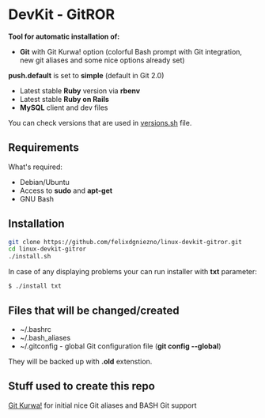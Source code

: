 # DevKit - GitROR
**Tool for automatic installation of:**
* **Git** with Git Kurwa! option (colorful Bash prompt with Git integration, new git aliases and some nice options already set)

**push.default** is set to **simple** (default in Git 2.0)

* Latest stable **Ruby** version via **rbenv**
* Latest stable **Ruby on Rails**
* **MySQL** client and dev files

You can check versions that are used in  [versions.sh](versions.sh) file.

## Requirements
What's required:
* Debian/Ubuntu
* Access to **sudo** and **apt-get**
* GNU Bash

## Installation

```bash
git clone https://github.com/felixdgniezno/linux-devkit-gitror.git
cd linux-devkit-gitror
./install.sh
```

In case of any displaying problems your can run installer with **txt** parameter:

```
$ ./install txt
```
## Files that will be changed/created

* ~/.bashrc
* ~/.bash_aliases
* ~/.gitconfig - global Git configuration file (**git config --global**)

They will be backed up with **.old** extenstion.

## Stuff used to create this repo

[Git Kurwa!](https://github.com/jakubnabrdalik/gitkurwa) for initial nice Git aliases and BASH Git support
